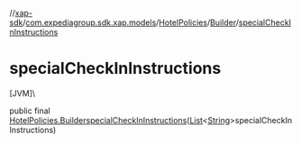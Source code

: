 //[xap-sdk](../../../../index.md)/[com.expediagroup.sdk.xap.models](../../index.md)/[HotelPolicies](../index.md)/[Builder](index.md)/[specialCheckInInstructions](special-check-in-instructions.md)

# specialCheckInInstructions

[JVM]\

public final [HotelPolicies.Builder](index.md)[specialCheckInInstructions](special-check-in-instructions.md)([List](https://docs.oracle.com/javase/8/docs/api/java/util/List.html)&lt;[String](https://docs.oracle.com/javase/8/docs/api/java/lang/String.html)&gt;specialCheckInInstructions)
